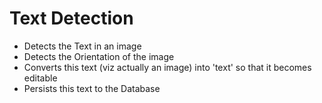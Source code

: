 # Text Detection

 - Detects the Text in an image
 - Detects the Orientation of the image
 - Converts this text (viz actually an image) into 'text' so that it becomes editable
 - Persists this text to the Database
